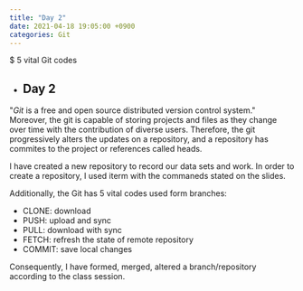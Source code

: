 ```yaml
---
title: "Day 2"
date: 2021-04-18 19:05:00 +0900
categories: Git
---
```

$ 5 vital Git codes
- ## **Day 2**
"*Git* is a free and open source distributed version control system." Moreover, the git is capable of storing projects and files as they change over time with the contribution of diverse users. Therefore, the git progressively alters the updates on a repository, and a repository has commites to the project or references called heads. 

I have created a new repository to record our data sets and work. In order to create a repository, I used iterm with the commaneds stated on the slides.

Additionally, the Git has 5 vital codes used form branches:
- CLONE: download
- PUSH: upload and sync
- PULL: download with sync
- FETCH: refresh the state of remote repository
- COMMIT: save local changes

Consequently, I have formed, merged, altered a branch/repository according to the class session.

